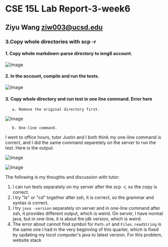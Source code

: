 # CSE 15L Lab Report-3-week6

## Ziyu Wang ziw003@ucsd.edu

### 3.Copy whole directories with scp -r

#### 1. Copy whole markdown-parse directory to ieng6 account.

![Image](https://user-images.githubusercontent.com/57332517/153525408-be201f3d-cd8b-43d3-bbab-31c2bd06ba79.png)

#### 2. In the account, compile and run the tests.

![Image](https://user-images.githubusercontent.com/57332517/153525506-a309d0a8-48b4-4f6a-b42f-7f3bae66a30e.png)


#### 3. Copy whole directory and run test in one line command.  **Error here**

       a. Remove the original directory first.
  
  ![Image](https://user-images.githubusercontent.com/57332517/153525907-af40ccd6-9696-4940-a3b1-a635dda64028.png)
        
       
       b. One-line command.
 
I went to office hours, tutor Justin and I both think my one-line command is correct, and I did the same command separetely on the server to run the test. Here is the output.

![Image](https://user-images.githubusercontent.com/57332517/153526899-46b17657-8e67-43b9-947f-8e38f1577b25.png)

![Image](https://user-images.githubusercontent.com/57332517/153526967-1a6e10b7-8250-4b75-98c1-2f93239b3e2c.png)

The following is my thoughts and discussion with tutor:

1. I can run tests separately on my server after the scp -r, so the copy is correct.
2. I try "ls" or "cd" together after ssh, it is correct, so the grammar and syntax is correct.
3. I try ```java -version``` separately on server and in one-line command after ssh, it provides different output, which is weird. On server, I have normal java, but in one-line,
it is about the jdk version, which is weird.
4. The error about cannot find symbol for ```Path.of``` and ```Files.readString``` is the same one I had in the very beginning of this quarter, which is fixed by updating my locol computer's java to latest version. For this problem, website stack
